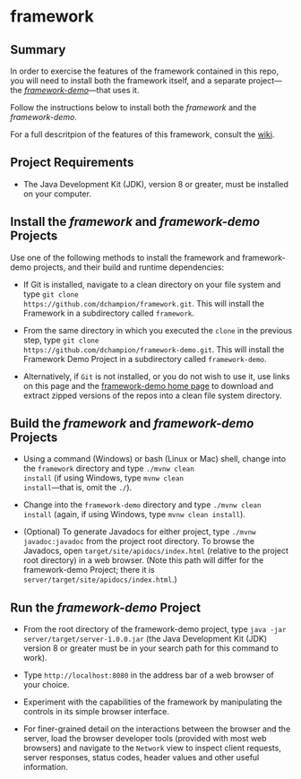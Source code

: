 # framework
## Summary
In order to exercise the features of the framework contained in this repo, you will need to install both the framework itself, and a separate project&mdash;the <i><a href=https://github.com/dchampion/framework-demo target="_blank">framework-demo</a></i>&mdash;that uses it.

Follow the instructions below to install both the <i>framework</i> and the <i>framework-demo</i>.

For a full descritpion of the features of this framework, consult the <a href=https://github.com/dchampion/framework/wiki/Web-Application-Framework target="_blank">wiki</a>.

## Project Requirements

* The Java Development Kit (JDK), version 8 or greater, must be installed on your computer.

## Install the <i>framework</i> and <i>framework-demo</i> Projects
Use one of the following methods to install the framework and framework-demo projects, and their build and runtime dependencies:

* If Git is installed, navigate to a clean directory on your file system and type <code>git clone https<nolink>://github.com/dchampion/framework.git</code>. This will install the Framework in a subdirectory called <code>framework</code>.

* From the same directory in which you executed the <code>clone</code> in the previous step, type <code>git clone https<nolink>://github.com/dchampion/framework-demo.git</code>. This will install the Framework Demo Project in a subdirectory called <code>framework-demo</code>.

* Alternatively, if <code>Git</code> is not installed, or you do not wish to use it, use links on this page and the <a href=https://github.com/dchampion/framework-demo target="_blank">framework-demo home page</a> to download and extract zipped versions of the repos into a clean file system directory.

## Build the <i>framework</i> and <i>framework-demo</i> Projects
* Using a command (Windows) or bash (Linux or Mac) shell, change into the <code>framework</code> directory and type <code>./mvnw clean install</code> (if using Windows, type <code>mvnw clean install</code>&mdash;that is, omit the <code>./</code>).

* Change into the <code>framework-demo</code> directory and type <code>./mvnw clean install</code> (again, if using Windows, type <code>mvnw clean install</code>).

* (Optional) To generate Javadocs for either project, type <code>./mvnw javadoc:javadoc</code> from the project root directory. To browse the Javadocs, open <code>target/site/apidocs/index.html</code> (relative to the project root directory) in a web browser. (Note this path will differ for the framework-demo Project; there it is <code>server/target/site/apidocs/index.html</code>.)

## Run the <i>framework-demo</i> Project
* From the root directory of the framework-demo project, type <code>java -jar server/target/server-1.0.0.jar</code> (the Java Development Kit (JDK) version 8 or greater must be in your search path for this command to work).

* Type <code>http<nolink>://localhost:8080</code> in the address bar of a web browser of your choice.

* Experiment with the capabilities of the framework by manipulating the controls in its simple browser interface.

* For finer-grained detail on the interactions between the browser and the server, load the browser developer tools (provided with most web browsers) and navigate to the <code>Network</code> view to inspect client requests, server responses, status codes, header values and other useful information.
